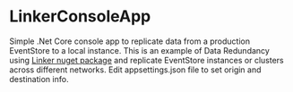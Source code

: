 # LinkerConsoleApp
Simple .Net Core console app to replicate data from a production EventStore to a local instance. This is an example of Data Redundancy using [Linker nuget package](https://github.com/riccardone/EventStore.Tools.Linker) and replicate EventStore instances or clusters across different networks. Edit appsettings.json file to set origin and destination info. 
